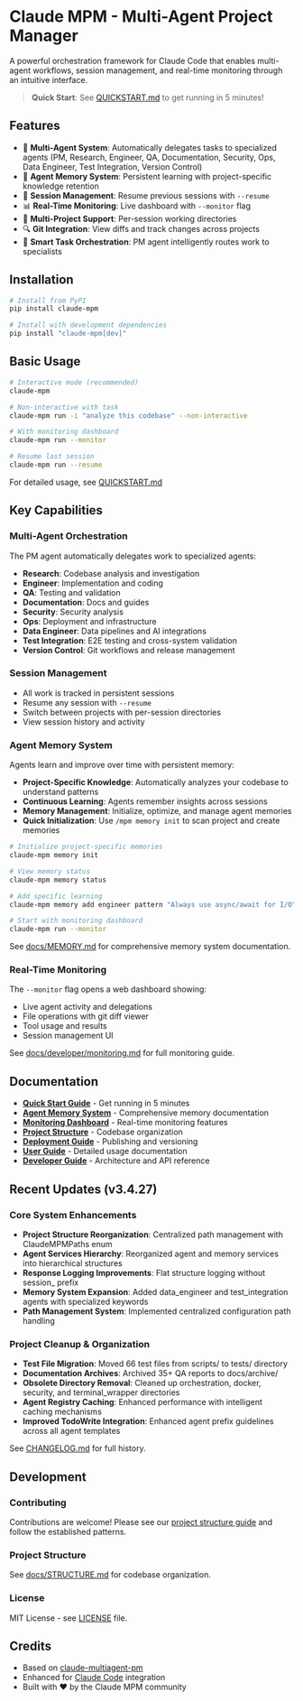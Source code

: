 # Claude MPM - Multi-Agent Project Manager

A powerful orchestration framework for Claude Code that enables multi-agent workflows, session management, and real-time monitoring through an intuitive interface.

> **Quick Start**: See [QUICKSTART.md](QUICKSTART.md) to get running in 5 minutes!

## Features

- 🤖 **Multi-Agent System**: Automatically delegates tasks to specialized agents (PM, Research, Engineer, QA, Documentation, Security, Ops, Data Engineer, Test Integration, Version Control)
- 🧠 **Agent Memory System**: Persistent learning with project-specific knowledge retention
- 🔄 **Session Management**: Resume previous sessions with `--resume` 
- 📊 **Real-Time Monitoring**: Live dashboard with `--monitor` flag
- 📁 **Multi-Project Support**: Per-session working directories
- 🔍 **Git Integration**: View diffs and track changes across projects
- 🎯 **Smart Task Orchestration**: PM agent intelligently routes work to specialists

## Installation

```bash
# Install from PyPI
pip install claude-mpm

# Install with development dependencies
pip install "claude-mpm[dev]"
```

## Basic Usage

```bash
# Interactive mode (recommended)
claude-mpm

# Non-interactive with task
claude-mpm run -i "analyze this codebase" --non-interactive

# With monitoring dashboard
claude-mpm run --monitor

# Resume last session
claude-mpm run --resume
```

For detailed usage, see [QUICKSTART.md](QUICKSTART.md)

## Key Capabilities

### Multi-Agent Orchestration
The PM agent automatically delegates work to specialized agents:
- **Research**: Codebase analysis and investigation
- **Engineer**: Implementation and coding
- **QA**: Testing and validation
- **Documentation**: Docs and guides
- **Security**: Security analysis
- **Ops**: Deployment and infrastructure
- **Data Engineer**: Data pipelines and AI integrations
- **Test Integration**: E2E testing and cross-system validation
- **Version Control**: Git workflows and release management

### Session Management
- All work is tracked in persistent sessions
- Resume any session with `--resume`
- Switch between projects with per-session directories
- View session history and activity

### Agent Memory System
Agents learn and improve over time with persistent memory:
- **Project-Specific Knowledge**: Automatically analyzes your codebase to understand patterns
- **Continuous Learning**: Agents remember insights across sessions
- **Memory Management**: Initialize, optimize, and manage agent memories
- **Quick Initialization**: Use `/mpm memory init` to scan project and create memories

```bash
# Initialize project-specific memories
claude-mpm memory init

# View memory status
claude-mpm memory status

# Add specific learning
claude-mpm memory add engineer pattern "Always use async/await for I/O"

# Start with monitoring dashboard
claude-mpm run --monitor
```

See [docs/MEMORY.md](docs/MEMORY.md) for comprehensive memory system documentation.

### Real-Time Monitoring
The `--monitor` flag opens a web dashboard showing:
- Live agent activity and delegations
- File operations with git diff viewer
- Tool usage and results
- Session management UI

See [docs/developer/monitoring.md](docs/developer/monitoring.md) for full monitoring guide.


## Documentation

- **[Quick Start Guide](QUICKSTART.md)** - Get running in 5 minutes
- **[Agent Memory System](docs/MEMORY.md)** - Comprehensive memory documentation
- **[Monitoring Dashboard](docs/developer/monitoring.md)** - Real-time monitoring features
- **[Project Structure](docs/STRUCTURE.md)** - Codebase organization
- **[Deployment Guide](docs/DEPLOY.md)** - Publishing and versioning
- **[User Guide](docs/user/)** - Detailed usage documentation
- **[Developer Guide](docs/developer/)** - Architecture and API reference

## Recent Updates (v3.4.27)

### Core System Enhancements
- **Project Structure Reorganization**: Centralized path management with ClaudeMPMPaths enum
- **Agent Services Hierarchy**: Reorganized agent and memory services into hierarchical structures  
- **Response Logging Improvements**: Flat structure logging without session_ prefix
- **Memory System Expansion**: Added data_engineer and test_integration agents with specialized keywords
- **Path Management System**: Implemented centralized configuration path handling

### Project Cleanup & Organization
- **Test File Migration**: Moved 66 test files from scripts/ to tests/ directory
- **Documentation Archives**: Archived 35+ QA reports to docs/archive/
- **Obsolete Directory Removal**: Cleaned up orchestration, docker, security, and terminal_wrapper directories
- **Agent Registry Caching**: Enhanced performance with intelligent caching mechanisms
- **Improved TodoWrite Integration**: Enhanced agent prefix guidelines across all agent templates

See [CHANGELOG.md](CHANGELOG.md) for full history.

## Development

### Contributing
Contributions are welcome! Please see our [project structure guide](docs/STRUCTURE.md) and follow the established patterns.

### Project Structure
See [docs/STRUCTURE.md](docs/STRUCTURE.md) for codebase organization.

### License
MIT License - see [LICENSE](LICENSE) file.

## Credits

- Based on [claude-multiagent-pm](https://github.com/kfsone/claude-multiagent-pm)
- Enhanced for [Claude Code](https://docs.anthropic.com/en/docs/claude-code) integration
- Built with ❤️ by the Claude MPM community
